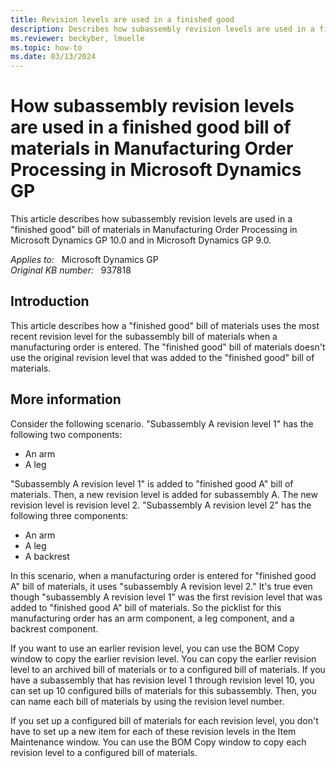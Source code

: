 ```yaml
---
title: Revision levels are used in a finished good
description: Describes how subassembly revision levels are used in a finished good bill of materials in Manufacturing Order Processing.
ms.reviewer: beckyber, lmuelle
ms.topic: how-to
ms.date: 03/13/2024
---
```

# How subassembly revision levels are used in a finished good bill of materials in Manufacturing Order Processing in Microsoft Dynamics GP

This article describes how subassembly revision levels are used in a "finished good" bill of materials in Manufacturing Order Processing in Microsoft Dynamics GP 10.0 and in Microsoft Dynamics GP 9.0.

_Applies to:_ &nbsp; Microsoft Dynamics GP  
_Original KB number:_ &nbsp; 937818

## Introduction

This article describes how a "finished good" bill of materials uses the most recent revision level for the subassembly bill of materials when a manufacturing order is entered. The "finished good" bill of materials doesn't use the original revision level that was added to the "finished good" bill of materials.

## More information

Consider the following scenario. "Subassembly A revision level 1" has the following two components:

- An arm
- A leg

"Subassembly A revision level 1" is added to "finished good A" bill of materials. Then, a new revision level is added for subassembly A. The new revision level is revision level 2. "Subassembly A revision level 2" has the following three components:

- An arm
- A leg
- A backrest

In this scenario, when a manufacturing order is entered for "finished good A" bill of materials, it uses "subassembly A revision level 2." It's true even though "subassembly A revision level 1" was the first revision level that was added to "finished good A" bill of materials. So the picklist for this manufacturing order has an arm component, a leg component, and a backrest component.

If you want to use an earlier revision level, you can use the BOM Copy window to copy the earlier revision level. You can copy the earlier revision level to an archived bill of materials or to a configured bill of materials. If you have a subassembly that has revision level 1 through revision level 10, you can set up 10 configured bills of materials for this subassembly. Then, you can name each bill of materials by using the revision level number.

If you set up a configured bill of materials for each revision level, you don't have to set up a new item for each of these revision levels in the Item Maintenance window. You can use the BOM Copy window to copy each revision level to a configured bill of materials.
